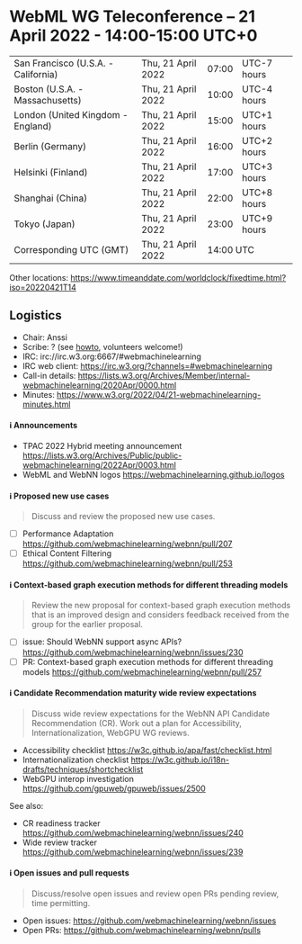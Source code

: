 # WebML WG Teleconference – 21 April 2022 - 14:00-15:00 UTC+0

<table>
<tr><td> San Francisco (U.S.A. - California) <td> Thu, 21 April 2022 <td> 07:00 <td> UTC-7 hours
<tr><td> Boston (U.S.A. - Massachusetts) <td> Thu, 21 April 2022 <td> 10:00 <td> UTC-4 hours
<tr><td> London (United Kingdom - England) <td> Thu, 21 April 2022 <td> 15:00 <td> UTC+1 hours
<tr><td> Berlin (Germany) <td> Thu, 21 April 2022 <td> 16:00 <td> UTC+2 hours
<tr><td> Helsinki (Finland) <td> Thu, 21 April 2022 <td> 17:00 <td> UTC+3 hours
<tr><td> Shanghai (China) <td> Thu, 21 April 2022 <td> 22:00 <td> UTC+8 hours
<tr><td> Tokyo (Japan) <td> Thu, 21 April 2022 <td> 23:00 <td> UTC+9 hours
<tr><td> Corresponding UTC (GMT) <td> Thu, 21 April 2022 <td colspan=2> 14:00 UTC
</table>

Other locations: https://www.timeanddate.com/worldclock/fixedtime.html?iso=20220421T14

  </details>

## Logistics

* Chair: Anssi
* Scribe: ? (see [howto](https://github.com/webmachinelearning/meetings/blob/main/scribe-howto.md), volunteers welcome!)
* IRC: irc://irc.w3.org:6667/#webmachinelearning
* IRC web client: https://irc.w3.org/?channels=#webmachinelearning
* Call-in details: https://lists.w3.org/Archives/Member/internal-webmachinelearning/2020Apr/0000.html
* Minutes: https://www.w3.org/2022/04/21-webmachinelearning-minutes.html

#### ℹ️ Announcements

- TPAC 2022 Hybrid meeting announcement https://lists.w3.org/Archives/Public/public-webmachinelearning/2022Apr/0003.html
- WebML and WebNN logos https://webmachinelearning.github.io/logos

#### ℹ️ Proposed new use cases

> Discuss and review the proposed new use cases.

- [ ] Performance Adaptation https://github.com/webmachinelearning/webnn/pull/207
- [ ] Ethical Content Filtering https://github.com/webmachinelearning/webnn/pull/253

#### ℹ️ Context-based graph execution methods for different threading models

> Review the new proposal for context-based graph execution methods that is an improved design and considers feedback received from the group for the earlier proposal.

- [ ] issue: Should WebNN support async APIs? https://github.com/webmachinelearning/webnn/issues/230
- [ ] PR: Context-based graph execution methods for different threading models https://github.com/webmachinelearning/webnn/pull/257

#### ℹ️ Candidate Recommendation maturity wide review expectations

>Discuss wide review expectations for the WebNN API Candidate Recommendation (CR). Work out a plan for Accessibility, Internationalization, WebGPU WG reviews.

- Accessibility checklist https://w3c.github.io/apa/fast/checklist.html
- Internationalization checklist https://w3c.github.io/i18n-drafts/techniques/shortchecklist
- WebGPU interop investigation https://github.com/gpuweb/gpuweb/issues/2500
  
See also:

- CR readiness tracker https://github.com/webmachinelearning/webnn/issues/240
- Wide review tracker https://github.com/webmachinelearning/webnn/issues/239

#### ℹ️ Open issues and pull requests

> Discuss/resolve open issues and review open PRs pending review, time permitting.

- Open issues: https://github.com/webmachinelearning/webnn/issues
- Open PRs: https://github.com/webmachinelearning/webnn/pulls
